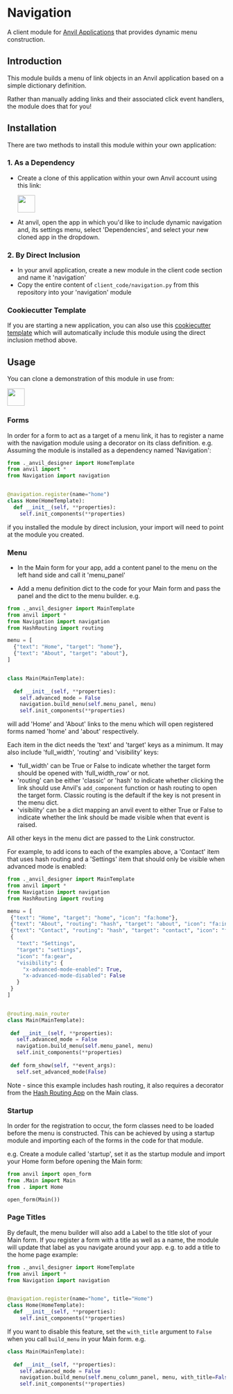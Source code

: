 # Navigation
A client module for [Anvil Applications](https://anvil.works) that provides dynamic menu construction.

## Introduction
This module builds a menu of link objects in an Anvil application based on a simple dictionary definition.

Rather than manually adding links and their associated click event handlers, the module does that for you!

## Installation
There are two methods to install this module within your own application:

### 1. As a Dependency

  * Create a clone of this application within your own Anvil account using this link:

    [<img src="https://anvil.works/img/forum/copy-app.png" height='40px'>](https://anvil.works/build#clone:2QN4JZNDCSWSXITS=PXZDGQRC56RJGDJ7E5PVWDLM)
  
  * At anvil, open the app in which you'd like to include dynamic navigation and, its settings menu, select 'Dependencies',
    and select your new cloned app in the dropdown.

### 2. By Direct Inclusion

  * In your anvil application, create a new module in the client code section and name it 'navigation'
  * Copy the entire content of `client_code/navigation.py` from this repository into your 'navigation' module
  
 ### Cookiecutter Template
 If you are starting a new application, you can also use this [cookiecutter template](https://github.com/meatballs/anvil-cookiecutter) which will automatically include this module using the direct inclusion method above.

## Usage

You can clone a demonstration of this module in use from:

[<img src="https://anvil.works/img/forum/copy-app.png" height='40px'>](https://anvil.works/build#clone:5V6PL5HAJQNWN6KV=XAX4Z3KVXOVQZKNDUA4X5LE4)

### Forms

In order for a form to act as a target of a menu link, it has to register a name with the navigation module using a decorator 
on its class definition. e.g. Assuming the module is installed as a dependency named 'Navigation':

```python
from ._anvil_designer import HomeTemplate
from anvil import *
from Navigation import navigation


@navigation.register(name="home")
class Home(HomeTemplate):
  def __init__(self, **properties):
    self.init_components(**properties)
```
if you installed the module by direct inclusion, your import will need to point at the module you created.

### Menu

* In the Main form for your app, add a content panel to the menu on the left hand side and call it 'menu_panel'

* Add a menu definition dict to the code for your Main form and pass the panel and the dict to the menu builder. e.g.

```python
from ._anvil_designer import MainTemplate
from anvil import *
from Navigation import navigation
from HashRouting import routing

menu = [
  {"text": "Home", "target": "home"},
  {"text": "About", "target": "about"},
]


class Main(MainTemplate):
  
  def __init__(self, **properties):
    self.advanced_mode = False
    navigation.build_menu(self.menu_panel, menu)
    self.init_components(**properties)
```
will add 'Home' and 'About' links to the menu which will open registered forms named 'home' and 'about' respectively.

Each item in the dict needs the 'text' and 'target' keys as a minimum. It may also include 'full_width', 'routing' and 'visibility' keys:

 * 'full_width' can be True or False to indicate whether the target form should be opened with 'full_width_row' or not.
 * 'routing' can be either 'classic' or 'hash' to indicate whether clicking the link should use Anvil's `add_component` function or hash routing to open the target form. Classic routing is the default if the key is not present in the menu dict.
 * 'visibility' can be a dict mapping an anvil event to either True or False to indicate whether the link should be made visible when that event is raised.
 
 All other keys in the menu dict are passed to the Link constructor.
 
 For example, to add icons to each of the examples above, a 'Contact' item that uses hash routing and a 'Settings' item that should only be visible when advanced mode is enabled:
 ```python
 from ._anvil_designer import MainTemplate
from anvil import *
from Navigation import navigation
from HashRouting import routing

menu = [
  {"text": "Home", "target": "home", "icon": "fa:home"},
  {"text": "About", "routing": "hash", "target": "about", "icon": "fa:info"},
  {"text": "Contact", "routing": "hash", "target": "contact", "icon": "fa:envelope"},
  {
    "text": "Settings",
    "target": "settings",
    "icon": "fa:gear",
    "visibility": {
      "x-advanced-mode-enabled": True,
      "x-advanced-mode-disabled": False
    }
  }
]


@routing.main_router
class Main(MainTemplate):
  
  def __init__(self, **properties):
    self.advanced_mode = False
    navigation.build_menu(self.menu_panel, menu)
    self.init_components(**properties)
   
  def form_show(self, **event_args):
    self.set_advanced_mode(False)
```
Note - since this example includes hash routing, it also requires a  decorator from the [Hash Routing App](https://github.com/s-cork/HashRouting) on the Main class.

### Startup

In order for the registration to occur, the form classes need to be loaded before the menu is constructed. This can be achieved by using a startup module and importing each of the forms in the code for that module.

e.g. Create a module called 'startup', set it as the startup module and import your Home form before opening the Main form:

```python
from anvil import open_form
from .Main import Main
from . import Home

open_form(Main())
```

### Page Titles
By default, the menu builder will also add a Label to the title slot of your Main form. If you register a form with a title as well as a name, the module will update that label as you navigate around your app. e.g. to add a title to the home page example:
```python
from ._anvil_designer import HomeTemplate
from anvil import *
from Navigation import navigation


@navigation.register(name="home", title="Home")
class Home(HomeTemplate):
  def __init__(self, **properties):
    self.init_components(**properties)
```

If you want to disable this feature, set the `with_title` argument to `False` when you call `build_menu` in your Main form. e.g.
```python
class Main(MainTemplate):
  
  def __init__(self, **properties):
    self.advanced_mode = False
    navigation.build_menu(self.menu_column_panel, menu, with_title=False)
    self.init_components(**properties)
